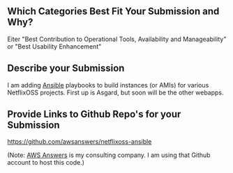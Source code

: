 ## Which Categories Best Fit Your Submission and Why?

Eiter "Best Contribution to Operational Tools, Availability and Manageability" or "Best Usability Enhancement"

## Describe your Submission

I am adding [Ansible](https://github.com/ansible/ansible/) playbooks to build instances (or AMIs) for various NetflixOSS projects. First up is Asgard, but soon will be the other webapps.

## Provide Links to Github Repo's for your Submission

https://github.com/awsanswers/netflixoss-ansible

(Note: [AWS Answers](http://awsanswers.com/about/) is my consulting company. I am using that Github account to host this code.)
